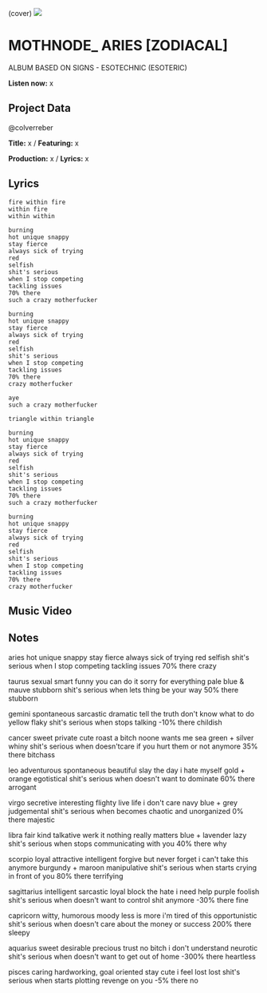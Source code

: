 (cover) ![](57175019_319474918741616_8502199518755923887_n.jpg)

# MOTHNODE_ ARIES [ZODIACAL]
ALBUM BASED ON SIGNS - ESOTECHNIC (ESOTERIC)

**Listen now:** x

## Project Data

@colverreber


**Title:** x / **Featuring:** x

**Production:** x / **Lyrics:** x

## Lyrics

```
fire within fire
within fire
within within

burning
hot unique snappy
stay fierce
always sick of trying
red
selfish
shit's serious 
when I stop competing
tackling issues
70% there
such a crazy motherfucker

burning
hot unique snappy
stay fierce
always sick of trying
red
selfish
shit's serious 
when I stop competing
tackling issues
70% there
crazy motherfucker

aye
such a crazy motherfucker

triangle within triangle

burning
hot unique snappy
stay fierce
always sick of trying
red
selfish
shit's serious 
when I stop competing
tackling issues
70% there
such a crazy motherfucker

burning
hot unique snappy
stay fierce
always sick of trying
red
selfish
shit's serious 
when I stop competing
tackling issues
70% there
crazy motherfucker

```

## Music Video


## Notes

aries
hot unique snappy
stay fierce
always sick of trying
red
selfish
shit's serious when I stop competing
tackling issues
70% there
crazy

taurus
sexual smart funny
you can do it
sorry for everything
pale blue & mauve
stubborn
shit's serious when lets thing be your way
50% there
stubborn

gemini
spontaneous sarcastic dramatic
tell the truth
don't know what to do
yellow
flaky
shit's serious when stops talking
-10% there
childish

cancer
sweet private cute
roast a bitch
noone wants me
sea green + silver
whiny
shit's serious when doesn'tcare if you hurt them or not anymore
35% there
bitchass

leo
adventurous spontaneous beautiful
slay the day
i hate myself
gold + orange
egotistical
shit's serious when doesn't want to dominate
60% there
arrogant

virgo
secretive interesting flighty
live life
i don't care
navy blue + grey
judgemental
shit's serious when becomes chaotic and unorganized
0% there
majestic

libra
fair kind talkative
werk it
nothing really matters
blue + lavender
lazy
shit's serious when stops communicating with you
40% there
why

scorpio
loyal attractive intelligent
forgive but never forget
i can't take this anymore
burgundy + maroon
manipulative
shit's serious when starts crying in front of you
80% there
terrifying

sagittarius
intelligent sarcastic loyal
block the hate
i need help
purple
foolish
shit's serious when doesn't want to control shit anymore
-30% there
fine

capricorn
witty, humorous moody
less is more
i'm tired of this
opportunistic
shit's serious when doesn't care about the money or success
200% there
sleepy

aquarius
sweet desirable precious
trust no bitch
i don't understand
neurotic
shit's serious when doesn't want to get out of home
-300% there
heartless

pisces
caring hardworking, goal oriented
stay cute
i feel lost
lost
shit's serious when starts plotting revenge on you
-5% there
no


